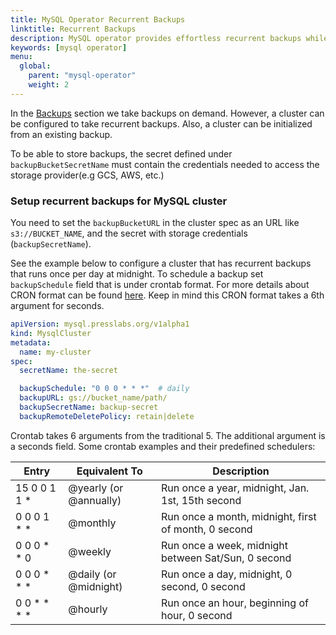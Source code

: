 ```yaml
---
title: MySQL Operator Recurrent Backups
linktitle: Recurrent Backups
description: MySQL operator provides effortless recurrent backups while keeping the cluster highly available.
keywords: [mysql operator]
menu:
  global:
    parent: "mysql-operator"
    weight: 2
---
```


In the [Backups](./backups.md) section we take backups on demand. However, a cluster can be configured to take recurrent backups. Also, a cluster can be initialized from an existing backup.

To be able to store backups, the secret defined under `backupBucketSecretName` must contain the credentials needed to access the storage provider(e.g GCS, AWS, etc.)

### Setup recurrent backups for MySQL cluster

You need to set the `backupBucketURL` in the cluster spec as an URL like `s3://BUCKET_NAME`, and the secret with storage credentials (`backupSecretName`).

See the example below to configure a cluster that has recurrent backups that runs once per day at midnight. To schedule a backup set `backupSchedule` field that is under crontab format. For more details about CRON format can be found [here](https://godoc.org/github.com/robfig/cron). Keep in mind this CRON format takes a 6th argument for seconds.

``` yaml
apiVersion: mysql.presslabs.org/v1alpha1
kind: MysqlCluster
metadata:
  name: my-cluster
spec:
  secretName: the-secret

  backupSchedule: "0 0 0 * * *"  # daily
  backupURL: gs://bucket_name/path/
  backupSecretName: backup-secret
  backupRemoteDeletePolicy: retain|delete
```

Crontab takes 6 arguments from the traditional 5. The additional argument is a seconds field. Some crontab examples and their predefined schedulers:

| Entry         | Equivalent To          | Description                                |
| ------------- | -----                  | -----------                                |
| 15 0 0 1 1 *  | @yearly (or @annually) | Run once a year, midnight, Jan. 1st, 15th second        |
| 0 0 0 1 * *   | @monthly               | Run once a month, midnight, first of month, 0 second |
| 0 0 0 * * 0   | @weekly                | Run once a week, midnight between Sat/Sun, 0 second  |
| 0 0 0 * * *   | @daily (or @midnight)  | Run once a day, midnight, 0 second, 0 second                   |
| 0 0 * * * *   | @hourly                | Run once an hour, beginning of hour, 0 second        |
